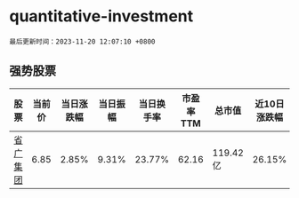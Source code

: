 # quantitative-investment

`最后更新时间：2023-11-20 12:07:10 +0800`

## 强势股票

|股票|当前价|当日涨跌幅|当日振幅|当日换手率|市盈率TTM|总市值|近10日涨跌幅|
|----|----|----|----|----|----|----|----|
|[省广集团](https://xueqiu.com/S/SZ002400)|6.85|2.85%|9.31%|23.77%|62.16|119.42亿|26.15%|
